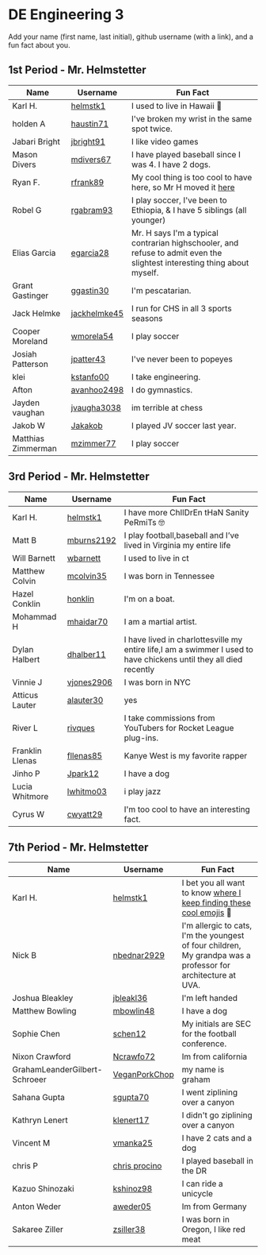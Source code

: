 # DE Engineering 3

Add your name (first name, last initial), github username (with a link), and a fun fact about you.

## 1st Period - Mr. Helmstetter
Name | Username | Fun Fact
--- | --- | ---
Karl H. | [helmstk1](https://github.com/helmstk1) | I used to live in Hawaii :palm_tree:
holden A| [haustin71](https://github.com/haustin71?tab=repositories) | I've broken my wrist in the same spot twice.
Jabari Bright | [jbright91](https://github.com/jbright91/CircuitPython) | I like video games
Mason Divers | [mdivers67](https://github.com/MasonD552) | I have played baseball since I was 4. I have 2 dogs.
Ryan F. | [rfrank89](https://github.com/rfranck89/CircuitPython) | My cool thing is too cool to have here, so Mr H moved it [here](https://docs.google.com/spreadsheets/d/1Jn0Fxh5ePfnUjrnbjAwtEVyjhfd7f7Z6N0Z7KEDHAzA/edit?usp=sharing) 
Robel G | [rgabram93](https://github.com/rgabramedhin93?tab=repositories) | I play soccer, I've been to Ethiopia, & I have 5 siblings (all younger)
Elias Garcia | [egarcia28](https://github.com/egarcia28/CircuitPython) | Mr. H says I'm a typical contrarian highschooler, and refuse to admit even the slightest interesting thing about myself.
Grant Gastinger | [ggastin30](https://github.com/ggastin30/CPython) | I'm pescatarian.
Jack Helmke | [jackhelmke45](https://github.com/jhelmke45/CircuitPython) | I run for CHS in all 3 sports seasons
Cooper Moreland | [wmorela54](https://github.com/Cooper-Moreland/EngNotebook3) | I play soccer
Josiah Patterson | [jpatter43](https://github.com/jpatter43?tab=repositories) | I've never been to popeyes
klei  | [kstanfo00](https://github.com/kstanfo00?tab=repositories) | I take engineering.
Afton | [avanhoo2498](https://github.com/Avanhoo?tab=repositories) | I do gymnastics.
Jayden vaughan | [jvaugha3038](https://github.com/jvaugha3038?tab=repositories) | im terrible at chess
Jakob W | [Jakakob](https://github.com/Jweder06/circuitpython-) | I played JV soccer last year.
Matthias Zimmerman | [mzimmer77](https://github.com/mzimmer77?tab=repositories) | I play soccer

## 3rd Period - Mr. Helmstetter
Name | Username | Fun Fact
--- | --- | ---
Karl H. | [helmstk1](https://github.com/helmstk1) | I have more ChIlDrEn tHaN Sanity PeRmiTs :nerd_face:
Matt B | [mburns2192](https://github.com/Mburns2192/CircuitPython) | I play football,baseball and I’ve lived in Virginia my entire life 
Will Barnett  | [wbarnett](https://github.com/wbarnet76/circuitpythone) | I used to live in ct
Matthew Colvin | [mcolvin35](https://github.com/mcolvin35/circuit-python) | I was born in Tennessee
Hazel Conklin | [honklin](https://github.com/honklin/) | I'm on a boat.
Mohammad H| [mhaidar70](https://github.com/mhaidar70?tab=repositories) | I am a martial artist. 
Dylan Halbert  | [dhalber11](https://github.com/dhalber11/CircuitPython.git) | I have lived in charlottesville my entire life,I am a swimmer I used to have chickens until they all died recently
Vinnie J| [vjones2906](https://github.com/vjones2906?tab=repositories) | I was born in NYC
Atticus Lauter | [alauter30](https://github.com/alauter30?tab=repositories) | yes
River L | [rivques](https://github.com/rivques/) | I take commissions from YouTubers for Rocket League plug-ins.
Franklin Llenas | [fllenas85](https://github.com/fllenas85/FirstTest) | Kanye West is my favorite rapper 
Jinho P | [Jpark12](https://github.com/Jpark27614/CircuitPython) | I have a dog
Lucia Whitmore | [lwhitmo03](https://github.com/lwhitmo?tab=repositories) | i play jazz
Cyrus W | [cwyatt29](https://github.com/cwyatt29?tab=repositories) | I'm too cool to have an interesting fact.

## 7th Period - Mr. Helmstetter
Name | Username | Fun Fact
--- | --- | ---
Karl H. | [helmstk1](https://github.com/helmstk1) | I bet you all want to know [where I keep finding these cool emojis](https://github.com/ikatyang/emoji-cheat-sheet) :mechanical_arm:
Nick B | [nbednar2929](https://github.com/nbednar2929/CircuitPython) | I'm allergic to cats, I'm the youngest of four children, My grandpa was a professor for architecture at UVA.
Joshua Bleakley | [jbleakl36](https://github.com/jbleakl36/CircuitPython) | I'm left handed
Matthew Bowling | [mbowlin48](https://github.com/matthewbowling123/CPython) | I have a dog
Sophie Chen | [schen12](https://github.com/sechen12/CircutPython) | My initials are SEC for the football conference.
Nixon Crawford| [Ncrawfo72](https://github.com/Ncrawfo72/CircuitPython) | Im from california
GrahamLeanderGilbert-Schroeer | [VeganPorkChop](https://github.com/VeganPorkChop/CircutPython) | my name is graham
Sahana Gupta | [sgupta70](https://github.com/sgupta70?tab=repositories) | I went ziplining over a canyon 
Kathryn Lenert | [klenert17](https://github.com/klenert17?tab=repositories) | I didn't go ziplining over a canyon
Vincent M | [vmanka25](https://github.com/vmanka25) | I have 2 cats and a dog
chris P | [chris procino](https://github.com/cprocino/servo) | I played baseball in the DR
Kazuo Shinozaki | [kshinoz98](https://github.com/kshinoz98/CircuitPython) | I can ride a unicycle
Anton Weder | [aweder05](https://github.com/aweder05/CircuitPython) | Im from Germany 
Sakaree Ziller | [zsiller38](https://github.com/zsiller38/CircuitPython) | I was born in Oregon, I like red meat
